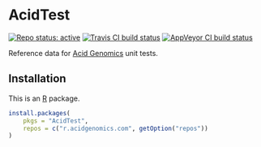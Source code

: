 # AcidTest

[![Repo status: active](https://www.repostatus.org/badges/latest/active.svg)](https://www.repostatus.org/#active)
[![Travis CI build status](https://travis-ci.com/acidgenomics/AcidTest.svg?branch=master)](https://travis-ci.com/acidgenomics/AcidTest)
[![AppVeyor CI build status](https://ci.appveyor.com/api/projects/status/or2o22215alx5xy8/branch/master?svg=true)](https://ci.appveyor.com/project/mjsteinbaugh/AcidTest/branch/master)

Reference data for [Acid Genomics][] unit tests.

## Installation

This is an [R][] package.

```r
install.packages(
    pkgs = "AcidTest",
    repos = c("r.acidgenomics.com", getOption("repos"))
)
```

[acid genomics]: https://acidgenomics.com/
[r]: https://www.r-project.org/
